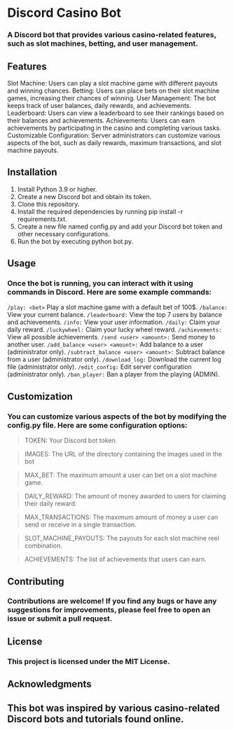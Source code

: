 # Discord Casino Bot

### A Discord bot that provides various casino-related features, such as slot machines, betting, and user management.

## Features

Slot Machine: Users can play a slot machine game with different payouts and winning chances.
Betting: Users can place bets on their slot machine games, increasing their chances of winning.
User Management: The bot keeps track of user balances, daily rewards, and achievements.
Leaderboard: Users can view a leaderboard to see their rankings based on their balances and achievements.
Achievements: Users can earn achievements by participating in the casino and completing various tasks.
Customizable Configuration: Server administrators can customize various aspects of the bot, such as daily rewards, maximum transactions, and slot machine payouts.

## Installation

1.  Install Python 3.9 or higher.
2.  Create a new Discord bot and obtain its token.
3.  Clone this repository.
4.  Install the required dependencies by running pip install -r requirements.txt.
5.  Create a new file named config.py and add your Discord bot token and other necessary configurations.
6.  Run the bot by executing python bot.py.

## Usage

### Once the bot is running, you can interact with it using commands in Discord. Here are some example commands:

`/play: <bet>` Play a slot machine game with a default bet of 100$.
`/balance:` View your current balance.
`/leaderboard:` View the top 7 users by balance and achievements.
`/info:` View your user information.
`/daily:` Claim your daily reward.
`/luckywheel:` Claim your lucky wheel reward.
`/achievements:` View all possible achievements.
`/send <user> <amount>:` Send money to another user.
`/add_balance <user> <amount>:` Add balance to a user (administrator only).
`/subtract_balance <user> <amount>:` Subtract balance from a user (administrator only).
`/download_log:` Download the current log file (administrator only).
`/edit_config:` Edit server configuration (administrator only).
`/ban_player:` Ban a player from the playing (ADMIN).

## Customization

### You can customize various aspects of the bot by modifying the config.py file. Here are some configuration options:

> TOKEN: Your Discord bot token.

> IMAGES: The URL of the directory containing the images used in the bot

> MAX_BET: The maximum amount a user can bet on a slot machine game.

> DAILY_REWARD: The amount of money awarded to users for claiming their daily reward.

> MAX_TRANSACTIONS: The maximum amount of money a user can send or receive in a single transaction.

> SLOT_MACHINE_PAYOUTS: The payouts for each slot machine reel combination.

> ACHIEVEMENTS: The list of achievements that users can earn.

## Contributing

### Contributions are welcome! If you find any bugs or have any suggestions for improvements, please feel free to open an issue or submit a pull request.

## License

### This project is licensed under the MIT License.

## Acknowledgments

## This bot was inspired by various casino-related Discord bots and tutorials found online.
